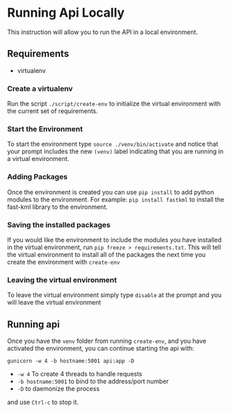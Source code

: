 Running Api Locally
===================

This instruction will allow you to run the API in a local environment.

Requirements
------------

* virtualenv

### Create a virtualenv
Run the script `./script/create-env` to initialize the virtual environment
with the current set of requirements.

### Start the Environment
To start the environment type `source ./venv/bin/activate` and notice that
your prompt includes the new `(venv)` label indicating that you are running
in a virtual environment. 

### Adding Packages
Once the environment is created you can use `pip install` to add python
modules to the environment. For example: `pip install fastkml` to install
the fast-kml library to the environment.

### Saving the installed packages
If you would like the environment to include the modules you have installed
in the virtual environment, run `pip freeze > requirements.txt`. This will
tell the virtual environment to install all of the packages the next time you
create the environment with `create-env`

### Leaving the virtual environment
To leave the virtual environment simply type `disable` at the prompt and you
will leave the virtual environment

## Running api
Once you have the `venv` folder from running `create-env`, and you have activated
the environment, you can continue starting the api with:

`gunicorn -w 4 -b hostname:5001 api:app -D`

* `-w 4` To create 4 threads to handle requests
* `-b hostname:5001` to bind to the address/port number
* `-D` to daemonize the process

and use `Ctrl-c` to stop it.
